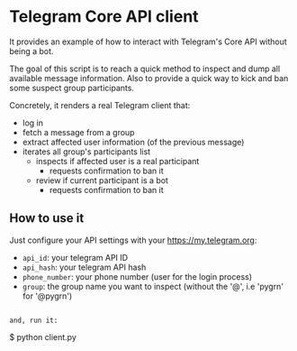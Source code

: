 # Telegram Core API client

It provides an example of how to interact with Telegram's Core API without being a bot.

The goal of this script is to reach a quick method to inspect and dump all available message information. Also to provide a quick way to kick and ban some suspect group participants.

Concretely, it renders a real Telegram client that:
- log in
- fetch a message from a group
- extract affected user information (of the previous message)
- iterates all group's participants list
  - inspects if affected user is a real participant
    - requests confirmation to ban it
  - review if current participant is a bot
    - requests confirmation to ban it

## How to use it

Just configure your API settings with your https://my.telegram.org:
- `api_id`: your telegram API ID
- `api_hash`: your telegram API hash
- `phone_number`: your phone number (user for the login process)
- `group`: the group name you want to inspect (without the '@', i.e 'pygrn' for '@pygrn')
```

and, run it:
```
$ python client.py
```

